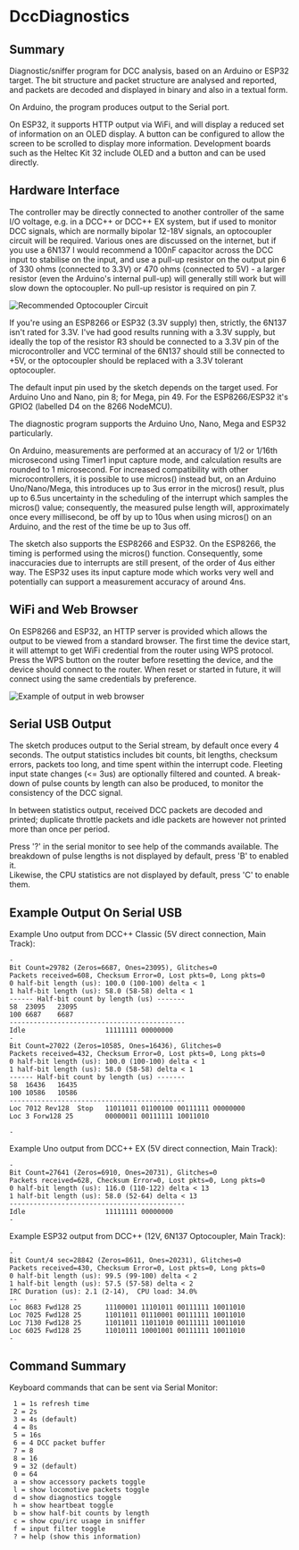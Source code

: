 # DccDiagnostics

## Summary

Diagnostic/sniffer program for DCC analysis, based on an Arduino or ESP32 target.
The bit structure and packet structure are analysed and reported, and packets are decoded
and displayed in binary and also in a textual form.

On Arduino, the program produces output to the Serial port.  

On ESP32, it supports HTTP output via WiFi, and will display a reduced set of information
on an OLED display.  A button can be configured to allow the screen to be scrolled to display 
more information.  Development boards such as the Heltec Kit 32 include OLED and a button and
can be used directly.

## Hardware Interface

The controller may be directly connected to another controller of the same I/O voltage, e.g. in a
DCC++ or DCC++ EX system, but if used to monitor DCC signals, which are
normally bipolar 12-18V signals, an optocoupler circuit will be required.
Various ones are discussed on the internet, but if you use a 6N137 I 
would recommend a 100nF capacitor across the DCC input to stabilise
on the input, and use a pull-up resistor on the output pin 6 of 330 ohms (connected to 3.3V) or 470 ohms 
(connected to 5V) - a larger resistor (even the Arduino's internal pull-up)
will generally still work but will slow down the optocoupler.  No 
pull-up resistor is required on pin 7.

![Recommended Optocoupler Circuit](DCC-Isolator-6N137.png "Recommended Optocoupler Circuit")

If you're using an ESP8266 or ESP32 (3.3V supply) then, strictly, the 6N137 isn't rated for 3.3V.
I've had good results running with a 3.3V supply, but ideally the top of the resistor R3 should be
connected to a 3.3V pin of the microcontroller and VCC terminal of the 6N137 should still be 
connected to +5V, or the optocoupler should be replaced with a 3.3V tolerant optocoupler.

The default input pin used by the sketch depends on the target used.  For Arduino Uno and Nano, pin 8; 
for Mega, pin 49.  For the ESP8266/ESP32 it's GPIO2 (labelled D4 on the 8266 NodeMCU).

The diagnostic program supports the Arduino Uno, Nano, Mega and ESP32 particularly.

On Arduino, measurements are performed at an accuracy of 1/2 or 1/16th microsecond using Timer1 input 
capture mode, and calculation results are rounded to 1 microsecond.  For 
increased compatibility with other microcontrollers, it is possible to use micros() instead but, 
on an Arduino Uno/Nano/Mega, this introduces up to 3us error in the micros() result, plus up to
6.5us uncertainty in the scheduling of the interrupt which samples
the micros() value; consequently, the measured pulse length will, approximately once every
millisecond, be off by up to 10us when using micros() on an Arduino, and the rest of the time
be up to 3us off.

The sketch also supports the ESP8266 and ESP32.
On the ESP8266, the timing is performed using the micros() function.  Consequently, 
some inaccuracies due to interrupts are still present, of the order of 4us either way.  The ESP32
uses its input capture mode which works very well and potentially can support a measurement accuracy of around 4ns.

## WiFi and Web Browser

On ESP8266 and ESP32, an HTTP server is provided which allows the output to be viewed from
a standard browser.  The first time the device start, it will attempt to get WiFi credential from the
router using WPS protocol.   Press the WPS button on the router before 
resetting the device, and the device should connect to the router.  When reset or started in future, it will 
connect using the same credentials by preference.

![Example of output in web browser](WebInterface.PNG "Example of web output")

## Serial USB Output

The sketch produces output to the Serial stream, by default
once every 4 seconds.  The output statistics includes bit counts, 
bit lengths, checksum errors, packets too long, and 
time spent within the interrupt code.  Fleeting input state changes
(<= 3us) are optionally filtered and counted.  A break-down of pulse counts by 
length can also be produced, to monitor the consistency of the DCC signal.

In between statistics output, received DCC packets are decoded and 
printed; duplicate throttle packets and idle packets are however not printed more than once per period.

Press '?' in the serial monitor to see help of the commands available.  The 
breakdown of pulse lengths is not displayed by default, press 'B' to enabled it.  
Likewise, the CPU statistics are not displayed by default, press 'C' to enable them.

## Example Output On Serial USB

Example Uno output from DCC++ Classic (5V direct connection, Main Track):

```
-
Bit Count=29782 (Zeros=6687, Ones=23095), Glitches=0
Packets received=608, Checksum Error=0, Lost pkts=0, Long pkts=0
0 half-bit length (us): 100.0 (100-100) delta < 1
1 half-bit length (us): 58.0 (58-58) delta < 1
------ Half-bit count by length (us) -------
58	23095	23095
100	6687	6687
--------------------------------------------
Idle                    11111111 00000000
-
Bit Count=27022 (Zeros=10585, Ones=16436), Glitches=0
Packets received=432, Checksum Error=0, Lost pkts=0, Long pkts=0
0 half-bit length (us): 100.0 (100-100) delta < 1
1 half-bit length (us): 58.0 (58-58) delta < 1
------ Half-bit count by length (us) -------
58	16436	16435
100	10586	10586
--------------------------------------------
Loc 7012 Rev128  Stop   11011011 01100100 00111111 00000000 
Loc 3 Forw128 25        00000011 00111111 10011010 

-

```

Example Uno output from DCC++ EX (5V direct connection, Main Track):

```
-
Bit Count=27641 (Zeros=6910, Ones=20731), Glitches=0
Packets received=628, Checksum Error=0, Lost pkts=0, Long pkts=0
0 half-bit length (us): 116.0 (110-122) delta < 13
1 half-bit length (us): 58.0 (52-64) delta < 13
--------------------------------------------
Idle                    11111111 00000000 
-
```

Example ESP32 output from DCC++ (12V, 6N137 Optocoupler, Main Track):

```
-
Bit Count/4 sec=28842 (Zeros=8611, Ones=20231), Glitches=0
Packets received=430, Checksum Error=0, Lost pkts=0, Long pkts=0
0 half-bit length (us): 99.5 (99-100) delta < 2
1 half-bit length (us): 57.5 (57-58) delta < 2
IRC Duration (us): 2.1 (2-14),  CPU load: 34.0%
--
Loc 8683 Fwd128 25      11100001 11101011 00111111 10011010
Loc 7025 Fwd128 25      11011011 01110001 00111111 10011010
Loc 7130 Fwd128 25      11011011 11011010 00111111 10011010
Loc 6025 Fwd128 25      11010111 10001001 00111111 10011010
-
```

## Command Summary

Keyboard commands that can be sent via Serial Monitor:

```
 1 = 1s refresh time
 2 = 2s 
 3 = 4s (default)
 4 = 8s
 5 = 16s
 6 = 4 DCC packet buffer
 7 = 8
 8 = 16
 9 = 32 (default)
 0 = 64
 a = show accessory packets toggle
 l = show locomotive packets toggle
 d = show diagnostics toggle
 h = show heartbeat toggle
 b = show half-bit counts by length
 c = show cpu/irc usage in sniffer
 f = input filter toggle
 ? = help (show this information)
```
